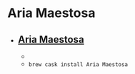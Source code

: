 # Aria Maestosa
- [Aria Maestosa](https://ariamaestosa.sourceforge.io/)
  - 
  - 
  - `brew cask install Aria Maestosa`

